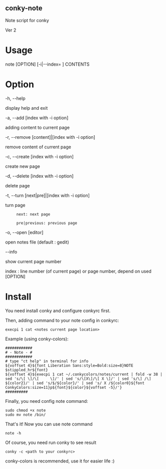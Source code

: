 ## conky-note

Note script for conky

Ver 2


# Usage
   
   note [OPTION] [-i|--index= <index>] CONTENTS


# Option

   -h, --help

display help and exit
      
   -a, --add <content> [index with -i option]

adding content to current page
      
   -r, --remove [content]|[index with -i option]

remove content of current page
      
   -c, --create [index with -i option]

create new page
  
   -d, --delete [index with -i option]

delete page
    
   -t, --turn [next|pre]|[index with -i option]

turn page
  
         next: next page
    
         pre|previous: previous page
  
   -o, --open [editor]

open notes file (default : gedit)
  
   --info

show current page number
  
  index : line number (of current page) or page number, depend on used [OPTION]
      
      

# Install

You need install conky and configure conkyrc first.

Then, adding command to your note config in conkyrc:

    execpi 1 cat <notes current page location>
    
Example (using conky-colors):


    ############
    # - Note - #
    ############
    # type "ct help" in terminal for info
    ${voffset 4}${font Liberation Sans:style=Bold:size=8}NOTE $stippled_hr${font}
    ${voffset 4}${execpi 1 cat ~/.conkycolors/notes/current | fold -w 38 | sed 's/\[ \]/\[     \]/' | sed 's/\[X\]/\[ X \]/' | sed 's/\] /\] ${color2}/' | sed 's/$/${color}/' | sed 's/ X /${color0}${font ConkyColors:size=11}p${font}${color}${voffset -5}/'}
    ##########
  

Finally, you need config note command:

    sudo chmod +x note
    sudo mv note /bin/

That's it! Now you can use note command

    note -h
    
Of course, you need run conky to see result

    conky -c <path to your conkyrc>
    
conky-colors is recommended, use it for easier life :)

